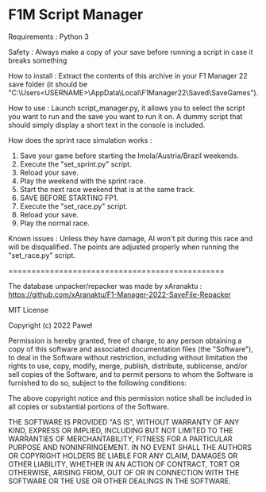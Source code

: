 # F1M Script Manager

Requirements : 
Python 3

Safety : 
Always make a copy of your save before running a script in case it breaks something

How to install :
Extract the contents of this archive in your F1 Manager 22 save folder (it should be "C:\Users\<USERNAME>\AppData\Local\F1Manager22\Saved\SaveGames").

How to use :
Launch script_manager.py, it allows you to select the script you want to run and the save you want to run it on. A dummy script that should simply display a short text in the console is included.

How does the sprint race simulation works :
1. Save your game before starting the Imola/Austria/Brazil weekends.
2. Execute the "set_sprint.py" script.
3. Reload your save.
4. Play the weekend with the sprint race.
5. Start the next race weekend that is at the same track.
6. SAVE BEFORE STARTING FP1.
7. Execute the "set_race.py" script.
8. Reload your save.
9. Play the normal race.

Known issues :
Unless they have damage, AI won't pit during this race and will be disqualified. The points are adjusted properly when running the "set_race.py" script.


===============================================

The database unpacker/repacker was made by xAranaktu :
https://github.com/xAranaktu/F1-Manager-2022-SaveFile-Repacker

MIT License

Copyright (c) 2022 Paweł

Permission is hereby granted, free of charge, to any person obtaining a copy
of this software and associated documentation files (the "Software"), to deal
in the Software without restriction, including without limitation the rights
to use, copy, modify, merge, publish, distribute, sublicense, and/or sell
copies of the Software, and to permit persons to whom the Software is
furnished to do so, subject to the following conditions:

The above copyright notice and this permission notice shall be included in all
copies or substantial portions of the Software.

THE SOFTWARE IS PROVIDED "AS IS", WITHOUT WARRANTY OF ANY KIND, EXPRESS OR
IMPLIED, INCLUDING BUT NOT LIMITED TO THE WARRANTIES OF MERCHANTABILITY,
FITNESS FOR A PARTICULAR PURPOSE AND NONINFRINGEMENT. IN NO EVENT SHALL THE
AUTHORS OR COPYRIGHT HOLDERS BE LIABLE FOR ANY CLAIM, DAMAGES OR OTHER
LIABILITY, WHETHER IN AN ACTION OF CONTRACT, TORT OR OTHERWISE, ARISING FROM,
OUT OF OR IN CONNECTION WITH THE SOFTWARE OR THE USE OR OTHER DEALINGS IN THE
SOFTWARE.
